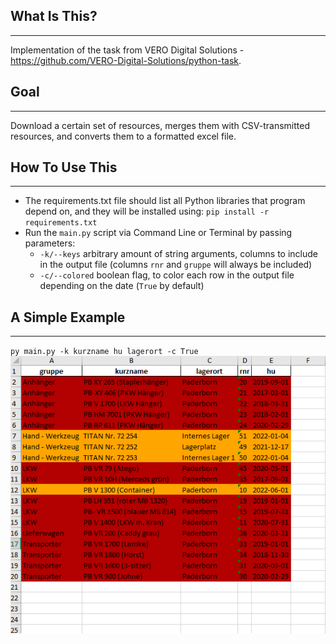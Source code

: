 ## What Is This?

---

Implementation of the task from VERO Digital Solutions - https://github.com/VERO-Digital-Solutions/python-task.

## Goal

---

Download a certain set of resources, merges them with CSV-transmitted resources, and converts them to a formatted excel file.

## How To Use This

---

- The requirements.txt file should list all Python libraries that program depend on, and they will be installed using:
`pip install -r requirements.txt`
- Run the `main.py` script via Command Line or Terminal by passing parameters:
  - `-k/--keys` arbitrary amount of string arguments, columns to include in the output file (columns `rnr` and `gruppe` will always be included)
  - `-c/--colored` boolean flag, to color each row in the output file depending on the date (`True` by default)


## A Simple Example

---

`py main.py -k kurzname hu lagerort -c True`
![image info](output.png)

